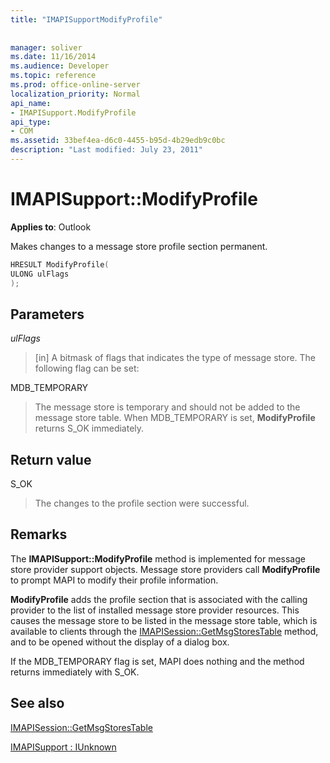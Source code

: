 ```yaml
---
title: "IMAPISupportModifyProfile"
 
 
manager: soliver
ms.date: 11/16/2014
ms.audience: Developer
ms.topic: reference
ms.prod: office-online-server
localization_priority: Normal
api_name:
- IMAPISupport.ModifyProfile
api_type:
- COM
ms.assetid: 33bef4ea-d6c0-4455-b95d-4b29edb9c0bc
description: "Last modified: July 23, 2011"
---
```


# IMAPISupport::ModifyProfile

  
  
**Applies to**: Outlook 
  
Makes changes to a message store profile section permanent.
  
```cpp
HRESULT ModifyProfile(
ULONG ulFlags
);
```

## Parameters

 _ulFlags_
  
> [in] A bitmask of flags that indicates the type of message store. The following flag can be set:
    
MDB_TEMPORARY 
  
> The message store is temporary and should not be added to the message store table. When MDB_TEMPORARY is set, **ModifyProfile** returns S_OK immediately. 
    
## Return value

S_OK 
  
> The changes to the profile section were successful.
    
## Remarks

The **IMAPISupport::ModifyProfile** method is implemented for message store provider support objects. Message store providers call **ModifyProfile** to prompt MAPI to modify their profile information. 
  
 **ModifyProfile** adds the profile section that is associated with the calling provider to the list of installed message store provider resources. This causes the message store to be listed in the message store table, which is available to clients through the [IMAPISession::GetMsgStoresTable](imapisession-getmsgstorestable.md) method, and to be opened without the display of a dialog box. 
  
If the MDB_TEMPORARY flag is set, MAPI does nothing and the method returns immediately with S_OK.
  
## See also



[IMAPISession::GetMsgStoresTable](imapisession-getmsgstorestable.md)
  
[IMAPISupport : IUnknown](imapisupportiunknown.md)

